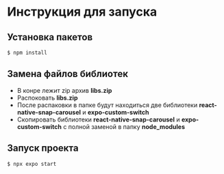 # Инструкция для запуска

## Установка пакетов

```bash
$ npm install
```

## Замена файлов библиотек

- В конре лежит zip архив **libs.zip**
- Распоковать **libs.zip**
- После распаковки в папке будут находиться две библиотеки **react-native-snap-carousel** и **expo-custom-switch**
- Скопировать библиотеки **react-native-snap-carousel** и **expo-custom-switch** с полной заменой в папку **node_modules**

## Запуск проекта

```bash
$ npx expo start
```
